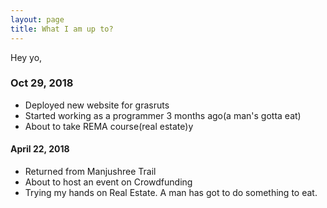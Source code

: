 ```yaml
---
layout: page
title: What I am up to?
---
```


Hey yo,

### Oct 29, 2018
* Deployed new website for grasruts
* Started working as a programmer 3 months ago(a man's gotta eat)
* About to take REMA course(real estate)y


#### April 22, 2018
* Returned from Manjushree Trail
* About to host an event on Crowdfunding
* Trying my hands on Real Estate. A man has got to do something to eat.

